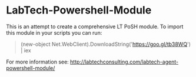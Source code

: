 # LabTech-Powershell-Module
This is an attempt to create a comprehensive LT PoSH module. 
To import this module in your scripts you can run:
>(new-object Net.WebClient).DownloadString('https://goo.gl/tb38WQ') | iex

For more information see: http://labtechconsulting.com/labtech-agent-powershell-module/
